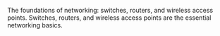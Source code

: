 The foundations of networking: switches, routers, and wireless access points. Switches, routers, and wireless access points are the essential networking basics. 
